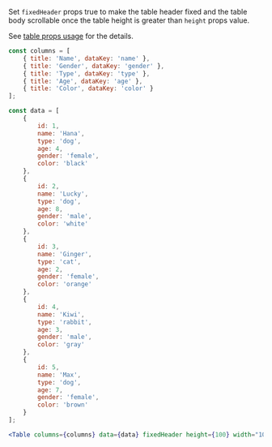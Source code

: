 Set `fixedHeader` props true to make the table header fixed and the table body scrollable once the table height is greater than `height` props value.

See [table props usage](#table) for the details.

```jsx
const columns = [
    { title: 'Name', dataKey: 'name' },
    { title: 'Gender', dataKey: 'gender' },
    { title: 'Type', dataKey: 'type' },
    { title: 'Age', dataKey: 'age' },
    { title: 'Color', dataKey: 'color' }
];

const data = [
    {
        id: 1,
        name: 'Hana',
        type: 'dog',
        age: 4,
        gender: 'female',
        color: 'black'
    },
    {
        id: 2,
        name: 'Lucky',
        type: 'dog',
        age: 8,
        gender: 'male',
        color: 'white'
    },
    {
        id: 3,
        name: 'Ginger',
        type: 'cat',
        age: 2,
        gender: 'female',
        color: 'orange'
    },
    {
        id: 4,
        name: 'Kiwi',
        type: 'rabbit',
        age: 3,
        gender: 'male',
        color: 'gray'
    },
    {
        id: 5,
        name: 'Max',
        type: 'dog',
        age: 7,
        gender: 'female',
        color: 'brown'
    }
];

<Table columns={columns} data={data} fixedHeader height={100} width="100%" />;
```
